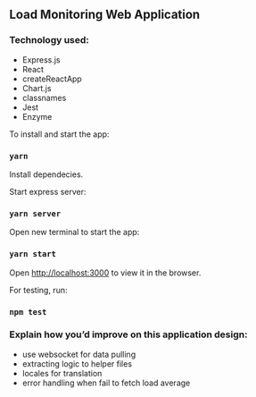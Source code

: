 
## Load Monitoring Web Application

### Technology used:
- Express.js
- React
- createReactApp
- Chart.js
- classnames
- Jest
- Enzyme



To install and start the app:

### `yarn`

Install dependecies.

Start express server:
### `yarn server`


Open new terminal to start the app:
### `yarn start`

Open [http://localhost:3000](http://localhost:3000) to view it in the browser.


For testing, run:
### `npm test`

### Explain how you’d improve on this application design:
- use websocket for data pulling
- extracting logic to helper files
- locales for translation
- error handling when fail to fetch load average


